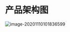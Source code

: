 # 产品架构图  

![image-20201110101836599](Architecture/image-20201110101836599.png)

​                                                                                       

